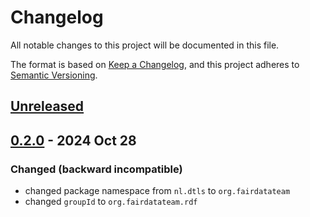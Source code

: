 # Changelog
All notable changes to this project will be documented in this file.

The format is based on [Keep a Changelog](https://keepachangelog.com/en/1.1.0/),
and this project adheres to [Semantic Versioning](https://semver.org/spec/v2.0.0.html).

## [Unreleased]


## [0.2.0] - 2024 Oct 28

### Changed (backward incompatible)

- changed package namespace from `nl.dtls` to `org.fairdatateam`
- changed `groupId` to `org.fairdatateam.rdf`

[Unreleased]: https://github.com/fairdatateam/rdf-resource-resolver/compare/master...HEAD
[0.2.0]: https://github.com/fairdatateam/rdf-resource-resolver-fork/releases/tag/0.2.0
